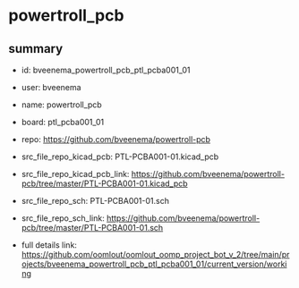 # powertroll_pcb
 
## summary 
* id: bveenema_powertroll_pcb_ptl_pcba001_01
* user: bveenema
* name: powertroll_pcb
* board: ptl_pcba001_01
* repo: https://github.com/bveenema/powertroll-pcb
* src_file_repo_kicad_pcb: PTL-PCBA001-01.kicad_pcb
* src_file_repo_kicad_pcb_link: https://github.com/bveenema/powertroll-pcb/tree/master/PTL-PCBA001-01.kicad_pcb


* src_file_repo_sch: PTL-PCBA001-01.sch
* src_file_repo_sch_link: https://github.com/bveenema/powertroll-pcb/tree/master/PTL-PCBA001-01.sch
* full details link: https://github.com/oomlout/oomlout_oomp_project_bot_v_2/tree/main/projects/bveenema_powertroll_pcb_ptl_pcba001_01/current_version/working  






